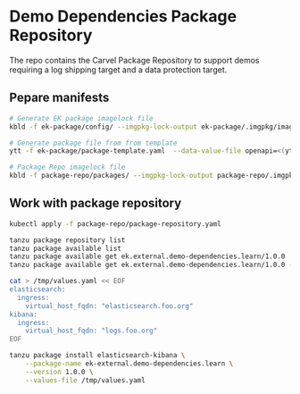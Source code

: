 # Demo Dependencies Package Repository

The repo contains the Carvel Package Repository to support demos requiring a log shipping target and a data protection target.

## Pepare manifests

```bash
# Generate EK package imagelock file
kbld -f ek-package/config/ --imgpkg-lock-output ek-package/.imgpkg/images.yaml

# Generate package file from from template
ytt -f ek-package/package-template.yaml  --data-value-file openapi=<(ytt -f ek-package/config/values-schema.yaml --data-values-schema-inspect -o openapi-v3) -v version="1.0.0" > package-repo/packages/ek.external.demo-dependencies.learn/1.0.0.yaml

# Package Repo imagelock file
kbld -f package-repo/packages/ --imgpkg-lock-output package-repo/.imgpkg/images.yaml
```

## Work with package repository

```bash
kubectl apply -f package-repo/package-repository.yaml

tanzu package repository list
tanzu package available list
tanzu package available get ek.external.demo-dependencies.learn/1.0.0
tanzu package available get ek.external.demo-dependencies.learn/1.0.0 --values-schema

cat > /tmp/values.yaml << EOF
elasticsearch:
  ingress:
    virtual_host_fqdn: "elasticsearch.foo.org"
kibana:
  ingress:
    virtual_host_fqdn: "logs.foo.org"
EOF

tanzu package install elasticsearch-kibana \
    --package-name ek-external.demo-dependencies.learn \
    --version 1.0.0 \
    --values-file /tmp/values.yaml
```

